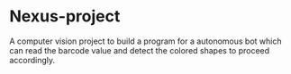 # Nexus-project
A computer vision project to build a program for a autonomous bot which can read the barcode value and detect the colored shapes to proceed accordingly.
